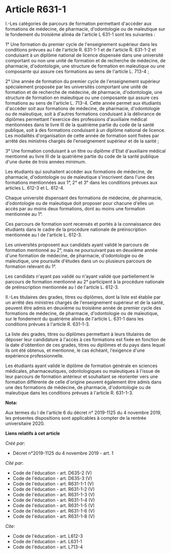# Article R631-1

I.-Les catégories de parcours de formation permettant d'accéder aux formations de médecine, de pharmacie, d'odontologie ou de
maïeutique sur le fondement du troisième alinéa de l'article L 631-1 sont les suivantes : 

1° Une formation du premier cycle de l'enseignement supérieur dans les conditions prévues au I de l'article R. 631-1-1 et de
l'article R. 631-1-2 et conduisant à un diplôme national de licence dispensée dans une université comportant ou non une unité
de formation et de recherche de médecine, de pharmacie, d'odontologie, une structure de formation en maïeutique ou une
composante qui assure ces formations au sens de l'article L. 713-4 ; 

2° Une année de formation du premier cycle de l'enseignement supérieur spécialement proposée par les universités comportant
une unité de formation et de recherche de médecine, de pharmacie, d'odontologie, une structure de formation en maïeutique ou
une composante qui assure ces formations au sens de l'article L. 713-4. Cette année permet aux étudiants d'accéder soit aux
formations de médecine, de pharmacie, d'odontologie ou de maïeutique, soit à d'autres formations conduisant à la délivrance
de diplômes permettant l'exercice des professions d'auxiliaire médical mentionnées dans le livre III de la quatrième partie
du code de la santé publique, soit à des formations conduisant à un diplôme national de licence. Les modalités d'organisation
de cette année de formation sont fixées par arrêté des ministres chargés de l'enseignement supérieur et de la santé ; 

3° Une formation conduisant à un titre ou diplôme d'Etat d'auxiliaire médical mentionné au livre III de la quatrième partie
du code de la santé publique d'une durée de trois années minimum. 

Les étudiants qui souhaitent accéder aux formations de médecine, de pharmacie, d'odontologie ou de maïeutique s'inscrivent
dans l'une des formations mentionnées aux 1°, 2° et 3° dans les conditions prévues aux articles L. 612-3 et L. 612-4. 

Chaque université dispensant des formations de médecine, de pharmacie, d'odontologie ou de maïeutique doit proposer pour
chacune d'elles un accès par au moins deux formations, dont au moins une formation mentionnée au 1°. 

Ces parcours de formation sont recensés et portés à la connaissance des étudiants dans le cadre de la procédure nationale de
préinscription mentionnée au I de l'article L. 612-3. 

Les universités proposent aux candidats ayant validé le parcours de formation mentionné au 2°, mais ne poursuivant pas en
deuxième année d'une formation de médecine, de pharmacie, d'odontologie ou de maïeutique, une poursuite d'études dans un ou
plusieurs parcours de formation relevant du 1°. 

Les candidats n'ayant pas validé ou n'ayant validé que partiellement le parcours de formation mentionné au 2° participent à
la procédure nationale de préinscription mentionnée au I de l'article L. 612-3. 

II.-Les titulaires des grades, titres ou diplômes, dont la liste est établie par un arrêté des ministres chargés de
l'enseignement supérieur et de la santé, peuvent être admis en deuxième ou troisième année de premier cycle des formations de
médecine, de pharmacie, d'odontologie ou de maïeutique, sur le fondement du quatrième alinéa de l'article L. 631-1 dans les
conditions prévues à l'article R. 631-1-3. 

La liste des grades, titres ou diplômes permettant à leurs titulaires de déposer leur candidature à l'accès à ces formations
est fixée en fonction de la date d'obtention de ces grades, titres ou diplômes et du pays dans lequel ils ont été obtenus, et
mentionne, le cas échéant, l'exigence d'une expérience professionnelle. 

Les étudiants ayant validé le diplôme de formation générale en sciences médicales, pharmaceutiques, odontologiques ou
maïeutiques à l'issue de leur parcours de formation antérieur et souhaitant se réorienter vers une formation différente de
celle d'origine peuvent également être admis dans une des formations de médecine, de pharmacie, d'odontologie ou de
maïeutique dans les conditions prévues à l'article R. 631-1-3.

**Nota:**

Aux termes du I de l'article 6 du décret n° 2019-1125 du 4 novembre 2019, les présentes dispositions sont applicables à
compter de la rentrée universitaire 2020.

**Liens relatifs à cet article**

_Créé par_:

  - Décret n°2019-1125 du 4 novembre 2019 - art. 1

_Cité par_:

  - Code de l'éducation - art. D635-2 (V)
  - Code de l'éducation - art. D635-3 (V)
  - Code de l'éducation - art. R631-1-1 (V)
  - Code de l'éducation - art. R631-1-2 (V)
  - Code de l'éducation - art. R631-1-3 (V)
  - Code de l'éducation - art. R631-1-4 (V)
  - Code de l'éducation - art. R631-1-5 (V)
  - Code de l'éducation - art. R631-1-6 (V)
  - Code de l'éducation - art. R631-1-8 (V)

_Cite_:

  - Code de l'éducation - art. L612-3
  - Code de l'éducation - art. L631-1
  - Code de l'éducation - art. L713-4
